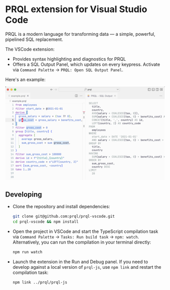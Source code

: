 # PRQL extension for Visual Studio Code

PRQL is a modern language for transforming data — a simple, powerful, pipelined SQL replacement.

The VSCode extension:

- Provides syntax highlighting and diagnostics for PRQL
- Offers a SQL Output Panel, which updates on every keypress. Activate via
  `Command Palette` -> `PRQL: Open SQL Output Panel`.

Here's an example:

![syntax_highlighting](/resources/prql-example.png)

## Developing

- Clone the repository and install dependencies:

  ```sh
  git clone git@github.com:prql/prql-vscode.git 
  cd prql-vscode && npm install
  ```

- Open the project in VSCode and start the TypeScript compilation task via
  `Command Palette` -> `Tasks: Run build task` -> `npm: watch`. Alternatively,
  you can run the compilation in your terminal directly:

  ```sh
  npm run watch
  ```

- Launch the extension in the Run and Debug panel. If you need to develop against a local version of `prql-js`, use `npm link` and restart the compilation task:

  ```sh
  npm link ../prql/prql-js
  ```
